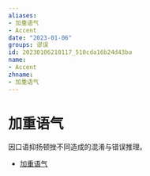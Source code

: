 ```yaml
---
aliases:
- 加重语气
- Accent
date: "2023-01-06"
groups: 谬误
id: 20230106210117_510cda16b24d43ba
name:
- Accent
zhname:
- 加重语气
---
```


# 加重语气

因口语抑扬顿挫不同造成的混淆与错误推理。

* [加重语气](https://zh.wikipedia.org/wiki/%E6%AD%A7%E7%BE%A9%E8%AC%AC%E8%AA%A4#%E5%8A%A0%E9%87%8D%E8%AA%9E%E6%B0%A3)
